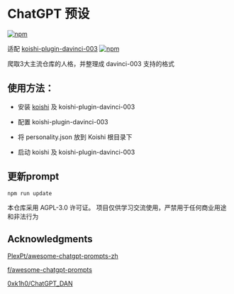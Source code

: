 # ChatGPT 预设

[![npm](https://img.shields.io/npm/v/@initencounter/chat-prompts?style=flat-square)](https://www.npmjs.com/package/@initencounter/chat-prompts)



适配 [koishi-plugin-davinci-003](https://github.com/initialencounter/mykoishi/tree/master/davinci-003) [![npm](https://img.shields.io/npm/v/koishi-plugin-davinci-003?style=flat-square)](https://www.npmjs.com/package/koishi-plugin-davinci-003)


爬取3大主流仓库的人格，并整理成 davinci-003 支持的格式

## 使用方法：

- 安装 [koishi](https://github.com/koishijs/koishi) 及 koishi-plugin-davinci-003

- 配置 koishi-plugin-davinci-003

- 将 personality.json 放到 Koishi 根目录下

- 启动 koishi 及 koishi-plugin-davinci-003

## 更新prompt
 
```shell
npm run update
```

本仓库采用 AGPL-3.0 许可证。
项目仅供学习交流使用，严禁用于任何商业用途和非法行为

## Acknowledgments

[PlexPt/awesome-chatgpt-prompts-zh](https://github.com/PlexPt/awesome-chatgpt-prompts-zh)

[f/awesome-chatgpt-prompts](https://github.com/f/awesome-chatgpt-prompts)

[0xk1h0/ChatGPT_DAN](https://github.com/0xk1h0/ChatGPT_DAN/blob/)